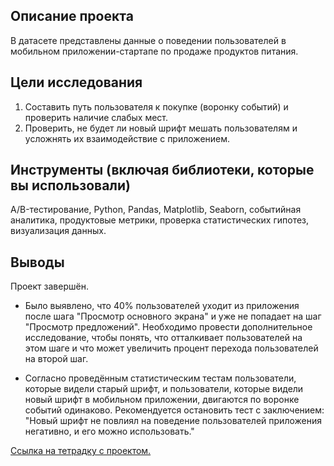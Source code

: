 ## Описание проекта 
В датасете представлены данные о поведении пользователей в мобильном приложении-стартапе по продаже продуктов питания. 

## Цели исследования
1. Составить путь пользователя к покупке (воронку событий) и проверить наличие слабых мест.
2. Проверить, не будет ли новый шрифт мешать пользователям и усложнять их взаимодействие с приложением.
   
## Инструменты (включая библиотеки, которые вы использовали)
A/B-тестирование, Python, Pandas, Matplotlib, Seaborn, событийная аналитика, продуктовые метрики, проверка статистических гипотез, визуализация данных.

## Выводы 
Проект завершён. 

- Было выявлено, что 40% пользователей уходит из приложения после шага "Просмотр основного экрана" и уже не попадает на шаг "Просмотр предложений". Необходимо провести дополнительное исследование, чтобы понять, что отталкивает пользователей на этом шаге и что может увеличить процент перехода пользователей на второй шаг. 
 
 - Согласно проведённым статистическим тестам пользователи, которые видели старый шрифт, и пользователи, которые видели новый шрифт в мобильном приложении, двигаются по воронке событий одинаково. Рекомендуется остановить тест с заключением: "Новый шрифт не повлиял на поведение пользователей приложения негативно, и его можно использовать."

[Ссылка на тетрадку с проектом.](https://github.com/D-A-Y8/Portfolio/blob/main/Users%20behavior%20analysis/Mobile%20application%20users%20behavior%20analysis.ipynb)
